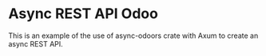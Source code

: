 # Async REST API Odoo

This is an example of the use of async-odoors crate with Axum to create an 
async REST API.

